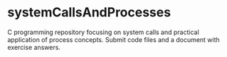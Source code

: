 # systemCallsAndProcesses
C programming repository focusing on system calls and practical application of process concepts. Submit code files and a document with exercise answers.
